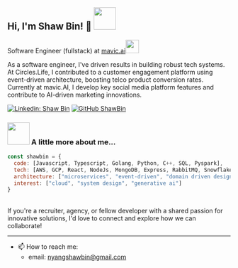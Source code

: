 <!--
### Hi there 👋
**nsoybean/nsoybean** is a ✨ _special_ ✨ repository because its `README.md` (this file) appears on your GitHub profile.

Here are some ideas to get you started:

- 🔭 I’m currently working on ...
- 🌱 I’m currently learning ...
- 👯 I’m looking to collaborate on ...
- 🤔 I’m looking for help with ...
- 💬 Ask me about ...
- 📫 How to reach me: ...
- 😄 Pronouns: ...
- ⚡ Fun fact: ...
-->

<h2> Hi, I'm Shaw Bin! 👋 <img src="https://media.giphy.com/media/12oufCB0MyZ1Go/giphy.gif" width="50" ></h2>
Software Engineer (fullstack) at <a href="https://mavic.ai/">mavic.ai</a><img src="https://media.giphy.com/media/WUlplcMpOCEmTGBtBW/giphy.gif" width="30">



As a software engineer, I've driven results in building robust tech systems. At Circles.Life, I contributed to a customer engagement platform using event-driven architecture, boosting telco product conversion rates. Currently at mavic.AI, I develop key social media platform features and contribute to AI-driven marketing innovations.

[![Linkedin: Shaw Bin](https://img.shields.io/badge/-shawbin-blue?style=flat-square&logo=Linkedin&logoColor=white&link=https://www.linkedin.com/in/shawbin/)](https://www.linkedin.com/in/nyangshawbin/)
[![GitHub ShawBin](https://img.shields.io/github/followers/shawbin?label=follow&style=social)](https://github.com/nsoybean)
</p>




### <img src="https://media.giphy.com/media/JqmupuTVZYaQX5s094/giphy.gif" width="50"> A little more about me...  

```javascript
const shawbin = {
  code: [Javascript, Typescript, Golang, Python, C++, SQL, Pyspark],
  tech: [AWS, GCP, React, NodeJs, MongoDB, Express, RabbitMQ, Snowflake, PostgreSQL, Airflow, Docker, Git]
  architecture: ["microservices", "event-driven", "domain driven design"]
  interest: ["cloud", "system design", "generative ai"]
}
```

</br>
If you're a recruiter, agency, or fellow developer with a shared passion for innovative solutions, I'd love to connect and explore how we can collaborate!

---
- 📫 How to reach me: 
  - email: nyangshawbin@gmail.com
